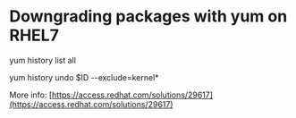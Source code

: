 # Downgrading packages with yum on RHEL7

yum history list all

yum history undo $ID --exclude=kernel*

More info: [https://access.redhat.com/solutions/29617](https://access.redhat.com/solutions/29617)
